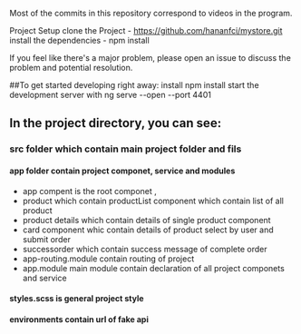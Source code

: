 
Most of the commits in this repository correspond to videos in the program.

Project Setup
clone the Project - https://github.com/hananfci/mystore.git
install the dependencies - npm install


If you feel like there's a major problem, please open an issue to discuss the problem and potential resolution.

##To get started developing right away:
install npm install
start the development server with ng serve --open  --port 4401 

## In the project directory, you can see:
### src folder which contain main project folder and fils
#### app folder contain project componet, service and modules
- app compent is the root componet ,
- product which contain productList component which contain list of all product
- product details which contain details of single product component
- card component whic contain details of product select by user and submit order
- successorder which contain success message of complete order
- app-routing.module contain routing of project
- app.module main module contain declaration of all project componets and  service

#### styles.scss is general project style 
#### environments contain url of fake api
  
